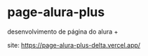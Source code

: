 # page-alura-plus
desenvolvimento de página do alura +

site: https://page-alura-plus-delta.vercel.app/
